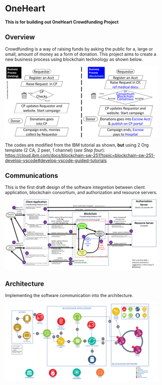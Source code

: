 # OneHeart
**This is for building out OneHeart Crowdfunding Project**

## Overview
Crowdfunding is a way of raising funds by asking the public for a, large or small, amount of money as a form of donation. This project aims to create a new business process using blockchain technology as shown below. 

![](images/business_process-blockchain.png)

The codes are modified from the IBM tutorial as shown, **but** using 2 Org template (2 CA, 2 peer, 1 channel) (*see Step four*): https://cloud.ibm.com/docs/blockchain-sw-251?topic=blockchain-sw-251-develop-vscode#develop-vscode-guided-tutorials

## Communications
This is the first draft design of the software integretion between client application, blockchain consortium, and authorization and resource servers. 

![](images/features_and_security.png)

## Architecture 
Implementing the software communication into the architecture. 

![](images/oneheart_arch.png)
